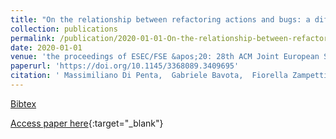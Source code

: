 ```yaml
---
title: "On the relationship between refactoring actions and bugs: a differentiated replication"
collection: publications
permalink: /publication/2020-01-01-On-the-relationship-between-refactoring-actions-and-bugs-a-differentiated-replication
date: 2020-01-01
venue: 'the proceedings of ESEC/FSE &apos;20: 28th ACM Joint European Software Engineering Conference and Symposium on the Foundations of Software Engineering, Virtual Event, USA, November 8-13, 2020'
paperurl: 'https://doi.org/10.1145/3368089.3409695'
citation: ' Massimiliano Di Penta,  Gabriele Bavota,  Fiorella Zampetti, &quot;On the relationship between refactoring actions and bugs: a differentiated replication.&quot; the proceedings of ESEC/FSE &amp;apos;20: 28th ACM Joint European Software Engineering Conference and Symposium on the Foundations of Software Engineering, Virtual Event, USA, November 8-13, 2020, 2020.'
---
```

[Bibtex](https://dblp.org/rec/conf/sigsoft/PentaBZ20.bib)

[Access paper here](https://doi.org/10.1145/3368089.3409695){:target="_blank"}
